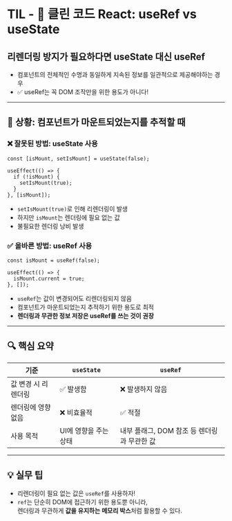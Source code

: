 # TIL - 📘 클린 코드 React: useRef vs useState

## 리렌더링 방지가 필요하다면 useState 대신 useRef
- 컴포넌트의 전체적인 수명과 동일하게 지속된 정보를 일관적으로 제공해야하는 경우
- ✅ useRef는 꼭 DOM 조작만을 위한 용도가 아니다!
---

## 📌 상황: 컴포넌트가 마운트되었는지를 추적할 때

### ❌ 잘못된 방법: useState 사용
```tsx
const [isMount, setIsMount] = useState(false);

useEffect(() => {
  if (!isMount) {
    setIsMount(true);
  }
}, [isMount]);
```
- `setIsMount(true)`로 인해 리렌더링이 발생
- 하지만 `isMount`는 렌더링에 필요 없는 값
- 불필요한 렌더링 낭비 발생

### ✅ 올바른 방법: useRef 사용
```tsx
const isMount = useRef(false);

useEffect(() => {
  isMount.current = true;
}, []);
```
- `useRef`는 값이 변경되어도 리렌더링되지 않음
- 컴포넌트가 마운트되었는지 추적하기 위한 용도로 최적
- **렌더링과 무관한 정보 저장은 useRef를 쓰는 것이 권장**

---

## 🔍 핵심 요약

| 기준                     | `useState`         | `useRef`                                 |
|--------------------------|--------------------|-------------------------------------------|
| 값 변경 시 리렌더링      | ✅ 발생함           | ❌ 발생하지 않음                          |
| 렌더링에 영향 없음       | ❌ 비효율적         | ✅ 적절                                   |
| 사용 목적                | UI에 영향을 주는 상태 | 내부 플래그, DOM 참조 등 렌더링과 무관한 값 |

---

## 💡 실무 팁

- 리렌더링이 필요 없는 값은 `useRef`를 사용하자!
- `ref`는 단순히 DOM에 접근하기 위한 용도뿐 아니라,  
  렌더링과 무관하게 **값을 유지하는 메모리 박스**처럼 활용할 수 있다.
